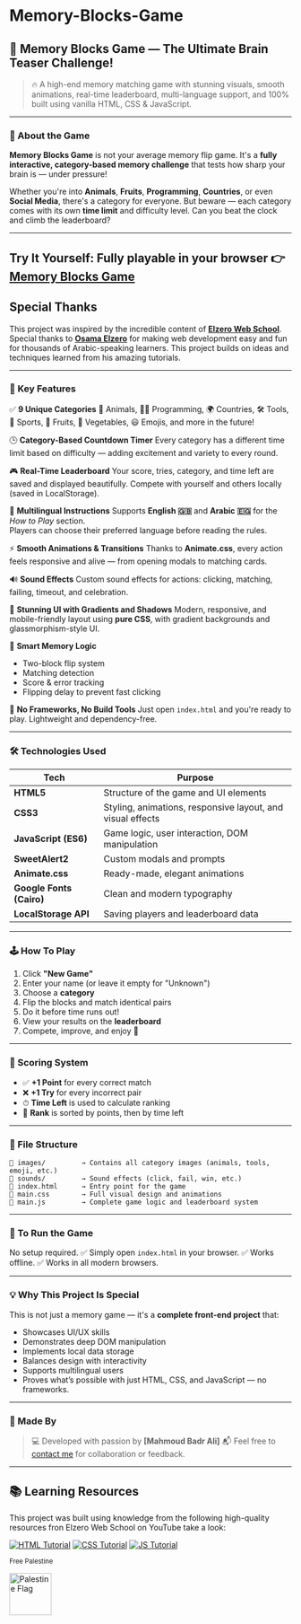 # Memory-Blocks-Game
## 🧠 Memory Blocks Game — The Ultimate Brain Teaser Challenge!

> 🔥 A high-end memory matching game with stunning visuals, smooth animations, real-time leaderboard, multi-language support, and 100% built using vanilla HTML, CSS & JavaScript.

---

### 🌟 About the Game

**Memory Blocks Game** is not your average memory flip game. It's a **fully interactive, category-based memory challenge** that tests how sharp your brain is — under pressure!

Whether you're into **Animals**, **Fruits**, **Programming**, **Countries**, or even **Social Media**, there's a category for everyone. But beware — each category comes with its own **time limit** and difficulty level. Can you beat the clock and climb the leaderboard?

---

Try It Yourself: Fully playable in your browser 👉 [Memory Blocks Game](https://mahmoudbadrali.github.io/Memory-Blocks-Game/)
---

## Special Thanks

This project was inspired by the incredible content of [**Elzero Web School**](https://www.youtube.com/@ElzeroWebSchool).
Special thanks to [**Osama Elzero**](https://www.facebook.com/OsElzero/) for making web development easy and fun for thousands of Arabic-speaking learners. This project builds on ideas and techniques learned from his amazing tutorials.

---

### 🌟 Key Features

✅ **9 Unique Categories**
🐾 Animals, 🧑‍💻 Programming, 🌍 Countries, 🛠 Tools, 🏀 Sports, 🍎 Fruits, 🥦 Vegetables, 😃 Emojis, and more in the future!

🕒 **Category-Based Countdown Timer**
Every category has a different time limit based on difficulty — adding excitement and variety to every round.

🎮 **Real-Time Leaderboard**
Your score, tries, category, and time left are saved and displayed beautifully. Compete with yourself and others locally (saved in LocalStorage).

💬 **Multilingual Instructions**
Supports **English 🇬🇧** and **Arabic 🇪🇬** for the *How to Play* section.  
Players can choose their preferred language before reading the rules.

⚡ **Smooth Animations & Transitions**
Thanks to **Animate.css**, every action feels responsive and alive — from opening modals to matching cards.

🔊 **Sound Effects**
Custom sound effects for actions: clicking, matching, failing, timeout, and celebration.

🎨 **Stunning UI with Gradients and Shadows**
Modern, responsive, and mobile-friendly layout using **pure CSS**, with gradient backgrounds and glassmorphism-style UI.

🧠 **Smart Memory Logic**

* Two-block flip system
* Matching detection
* Score & error tracking
* Flipping delay to prevent fast clicking

💾 **No Frameworks, No Build Tools**
Just open `index.html` and you're ready to play. Lightweight and dependency-free.

---

### 🛠 Technologies Used

| Tech                     | Purpose                                                    |
| ------------------------ | ---------------------------------------------------------- |
| **HTML5**                | Structure of the game and UI elements                      |
| **CSS3**                 | Styling, animations, responsive layout, and visual effects |
| **JavaScript (ES6)**     | Game logic, user interaction, DOM manipulation             |
| **SweetAlert2**          | Custom modals and prompts                                  |
| **Animate.css**          | Ready-made, elegant animations                             |
| **Google Fonts (Cairo)** | Clean and modern typography                                |
| **LocalStorage API**     | Saving players and leaderboard data                        |

---

### 🕹 How To Play

1. Click **"New Game"**
2. Enter your name (or leave it empty for "Unknown")
3. Choose a **category**
4. Flip the blocks and match identical pairs
5. Do it before time runs out!
6. View your results on the **leaderboard**
7. Compete, improve, and enjoy 🎉

---

### 🧠 Scoring System

* ✅ **+1 Point** for every correct match
* ❌ **+1 Try** for every incorrect pair
* ⏱ **Time Left** is used to calculate ranking
* 🏅 **Rank** is sorted by points, then by time left

---

### 📆 File Structure

```
📁 images/         → Contains all category images (animals, tools, emoji, etc.)
📁 sounds/         → Sound effects (click, fail, win, etc.)
📄 index.html      → Entry point for the game
📄 main.css        → Full visual design and animations
📄 main.js         → Complete game logic and leaderboard system
```

---

### 🔧 To Run the Game

No setup required.
✅ Simply open `index.html` in your browser.
✅ Works offline.
✅ Works in all modern browsers.

---

### 💡 Why This Project Is Special

This is not just a memory game — it's a **complete front-end project** that:

* Showcases UI/UX skills
* Demonstrates deep DOM manipulation
* Implements local data storage
* Balances design with interactivity
* Supports multilingual users
* Proves what’s possible with just HTML, CSS, and JavaScript — no frameworks.

---

### 👤 Made By

> 💻 Developed with passion by **\[Mahmoud Badr Ali]**
> 📬 Feel free to [contact me](mailto:mahmoudbadrali15@gmail.com) for collaboration or feedback.

---

## 📚 Learning Resources  
This project was built using knowledge from the following high-quality resources fron Elzero Web School on YouTube take a look:

[![HTML Tutorial](https://img.icons8.com/color/48/000000/html-5.png)](https://www.youtube.com/watch?v=6QAELgirvjs&list=PLDoPjvoNmBAw_t_XWUFbBX-c9MafPk9ji)
[![CSS Tutorial](https://img.icons8.com/color/48/000000/css3.png)](https://www.youtube.com/watch?v=X1ulCwyhCVM&list=PLDoPjvoNmBAzjsz06gkzlSrlev53MGIKe)
[![JS Tutorial](https://img.icons8.com/color/48/000000/javascript.png)](https://www.youtube.com/watch?v=MAauLwSHO6Y&list=PLDoPjvoNmBAx3kiplQR_oeDqLDBUDYwVv)

<sub style="vertical-align: middle;">Free Palestine</sub>
<p align="left">
  <img src="https://upload.wikimedia.org/wikipedia/commons/0/00/Flag_of_Palestine.svg" alt="Palestine Flag" width="75" style="vertical-align: middle; margin-right: 10px;"/>
</p>
